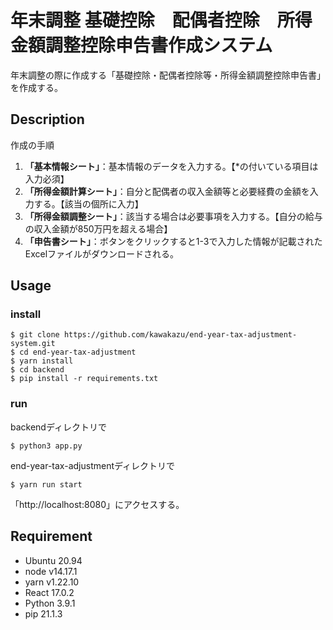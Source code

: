 # 年末調整 基礎控除　配偶者控除　所得金額調整控除申告書作成システム
年末調整の際に作成する「基礎控除・配偶者控除等・所得金額調整控除申告書」を作成する。

## Description
作成の手順
1. **「基本情報シート」**：基本情報のデータを入力する。【*の付いている項目は入力必須】
2. **「所得金額計算シート」**：自分と配偶者の収入金額等と必要経費の金額を入力する。【該当の個所に入力】
3. **「所得金額調整シート」**：該当する場合は必要事項を入力する。【自分の給与の収入金額が850万円を超える場合】
4. **「申告書シート」**：ボタンをクリックすると1-3で入力した情報が記載されたExcelファイルがダウンロードされる。

## Usage
### install
```
$ git clone https://github.com/kawakazu/end-year-tax-adjustment-system.git
$ cd end-year-tax-adjustment
$ yarn install
$ cd backend
$ pip install -r requirements.txt
```
### run
backendディレクトリで
```
$ python3 app.py
```
end-year-tax-adjustmentディレクトリで
```
$ yarn run start
```
「http://localhost:8080」にアクセスする。

## Requirement
* Ubuntu 20.94
* node v14.17.1
* yarn v1.22.10
* React 17.0.2
* Python 3.9.1
* pip 21.1.3